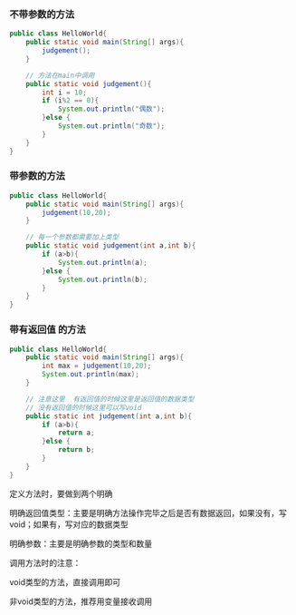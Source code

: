 ### 不带参数的方法

```java
public class HelloWorld{
    public static void main(String[] args){
        judgement();
    }

    // 方法在main中调用
    public static void judgement(){
        int i = 10;
        if (i%2 == 0){
            System.out.println("偶数");
        }else {
            System.out.println("奇数");
        }
    }
}
```

### 带参数的方法

```java
public class HelloWorld{
    public static void main(String[] args){
        judgement(10,20);
    }

    // 每一个参数都需要加上类型
    public static void judgement(int a,int b){
        if (a>b){
            System.out.println(a);
        }else {
            System.out.println(b);
        }
    }
}
```

### 带有返回值 的方法

```java
public class HelloWorld{
    public static void main(String[] args){
        int max = judgement(10,20);
        System.out.println(max);
    }

    // 注意这里  有返回值的时候这里是返回值的数据类型
    // 没有返回值的时候这里可以写void
    public static int judgement(int a,int b){
        if (a>b){
            return a;
        }else {
            return b;
        }
    }
}
```

定义方法时，要做到两个明确

明确返回值类型：主要是明确方法操作完毕之后是否有数据返回，如果没有，写void；如果有，写对应的数据类型

明确参数：主要是明确参数的类型和数量

调用方法时的注意：

void类型的方法，直接调用即可

非void类型的方法，推荐用变量接收调用

